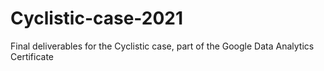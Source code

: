 # Cyclistic-case-2021
Final deliverables for the Cyclistic case, part of the Google Data Analytics Certificate
